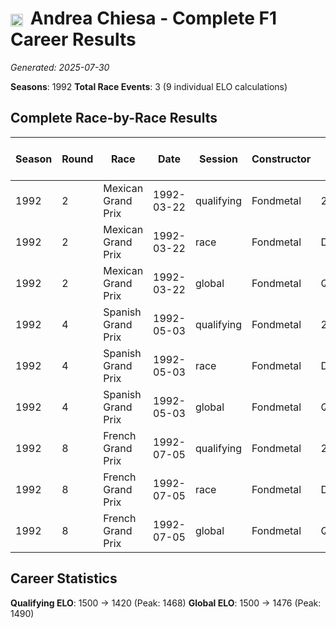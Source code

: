 # <img src="https://upload.wikimedia.org/wikipedia/commons/f/f3/Flag_of_Switzerland.svg" alt="Switzerland" width="20" height="auto" style="vertical-align: middle; margin-right: 5px;" onerror="this.outerHTML='🇨🇭'; this.style.marginRight='5px';"/> Andrea Chiesa - Complete F1 Career Results

*Generated: 2025-07-30*

**Seasons**: 1992
**Total Race Events**: 3 (9 individual ELO calculations)

## Complete Race-by-Race Results

| Season | Round | Race | Date | Session | Constructor | Position | Starting ELO | ELO Change | Final ELO | Teammate | Teammate Position | Teammate Starting ELO | Teammate ELO Change | Teammate Final ELO |
|--------|-------|------|------|---------|-------------|----------|--------------|------------|-----------|----------|-------------------|----------------------|---------------------|-------------------|
| 1992 | 2 | Mexican Grand Prix | 1992-03-22 | qualifying | Fondmetal | 23 | 1500 | -32 | 1468 | <img src="https://upload.wikimedia.org/wikipedia/commons/0/03/Flag_of_Italy.svg" alt="Italy" width="20" height="auto" style="vertical-align: middle; margin-right: 5px;" onerror="this.outerHTML='🇮🇹'; this.style.marginRight='5px';"/> Gabriele Tarquini | 14 | N/A | N/A | N/A |
| 1992 | 2 | Mexican Grand Prix | 1992-03-22 | race | Fondmetal | DNF | 1500 | N/A | 1500 | <img src="https://upload.wikimedia.org/wikipedia/commons/0/03/Flag_of_Italy.svg" alt="Italy" width="20" height="auto" style="vertical-align: middle; margin-right: 5px;" onerror="this.outerHTML='🇮🇹'; this.style.marginRight='5px';"/> Gabriele Tarquini | DNF | N/A | N/A | N/A |
| 1992 | 2 | Mexican Grand Prix | 1992-03-22 | global | Fondmetal | Q:23/R:DNF | 1500 | -10 | 1490 | <img src="https://upload.wikimedia.org/wikipedia/commons/0/03/Flag_of_Italy.svg" alt="Italy" width="20" height="auto" style="vertical-align: middle; margin-right: 5px;" onerror="this.outerHTML='🇮🇹'; this.style.marginRight='5px';"/> Gabriele Tarquini | Q:14/R:DNF | N/A | N/A | N/A |
| 1992 | 4 | Spanish Grand Prix | 1992-05-03 | qualifying | Fondmetal | 20 | 1468 | -26 | 1442 | <img src="https://upload.wikimedia.org/wikipedia/commons/0/03/Flag_of_Italy.svg" alt="Italy" width="20" height="auto" style="vertical-align: middle; margin-right: 5px;" onerror="this.outerHTML='🇮🇹'; this.style.marginRight='5px';"/> Gabriele Tarquini | 18 | N/A | N/A | N/A |
| 1992 | 4 | Spanish Grand Prix | 1992-05-03 | race | Fondmetal | DNF | 1500 | N/A | 1500 | <img src="https://upload.wikimedia.org/wikipedia/commons/0/03/Flag_of_Italy.svg" alt="Italy" width="20" height="auto" style="vertical-align: middle; margin-right: 5px;" onerror="this.outerHTML='🇮🇹'; this.style.marginRight='5px';"/> Gabriele Tarquini | DNF | N/A | N/A | N/A |
| 1992 | 4 | Spanish Grand Prix | 1992-05-03 | global | Fondmetal | Q:20/R:DNF | 1490 | -8 | 1483 | <img src="https://upload.wikimedia.org/wikipedia/commons/0/03/Flag_of_Italy.svg" alt="Italy" width="20" height="auto" style="vertical-align: middle; margin-right: 5px;" onerror="this.outerHTML='🇮🇹'; this.style.marginRight='5px';"/> Gabriele Tarquini | Q:18/R:DNF | N/A | N/A | N/A |
| 1992 | 8 | French Grand Prix | 1992-07-05 | qualifying | Fondmetal | 26 | 1442 | -22 | 1420 | <img src="https://upload.wikimedia.org/wikipedia/commons/0/03/Flag_of_Italy.svg" alt="Italy" width="20" height="auto" style="vertical-align: middle; margin-right: 5px;" onerror="this.outerHTML='🇮🇹'; this.style.marginRight='5px';"/> Gabriele Tarquini | 23 | N/A | N/A | N/A |
| 1992 | 8 | French Grand Prix | 1992-07-05 | race | Fondmetal | DNF | 1500 | N/A | 1500 | <img src="https://upload.wikimedia.org/wikipedia/commons/0/03/Flag_of_Italy.svg" alt="Italy" width="20" height="auto" style="vertical-align: middle; margin-right: 5px;" onerror="this.outerHTML='🇮🇹'; this.style.marginRight='5px';"/> Gabriele Tarquini | DNF | N/A | N/A | N/A |
| 1992 | 8 | French Grand Prix | 1992-07-05 | global | Fondmetal | Q:26/R:DNF | 1483 | -7 | 1476 | <img src="https://upload.wikimedia.org/wikipedia/commons/0/03/Flag_of_Italy.svg" alt="Italy" width="20" height="auto" style="vertical-align: middle; margin-right: 5px;" onerror="this.outerHTML='🇮🇹'; this.style.marginRight='5px';"/> Gabriele Tarquini | Q:23/R:DNF | N/A | N/A | N/A |

## Career Statistics

**Qualifying ELO**: 1500 → 1420 (Peak: 1468)
**Global ELO**: 1500 → 1476 (Peak: 1490)
